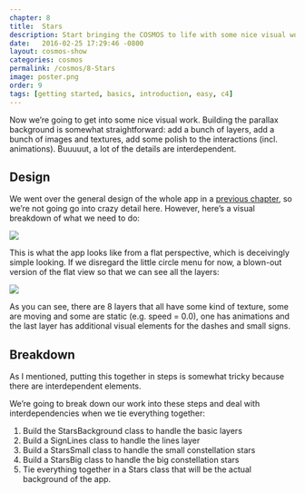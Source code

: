 ```yaml
---
chapter: 8
title:  Stars
description: Start bringing the COSMOS to life with some nice visual work.
date:   2016-02-25 17:29:46 -0800
layout: cosmos-show
categories: cosmos
permalink: /cosmos/8-Stars
image: poster.png
order: 9
tags: [getting started, basics, introduction, easy, c4]
---
```


Now we’re going to get into some nice visual work. Building the parallax background is somewhat straightforward: add a bunch of layers, add a bunch of images and textures, add some polish to the interactions (incl. animations). Buuuuut, a lot of the details are interdependent.

## Design

We went over the general design of the whole app in a [previous chapter](http://www.c4ios.com/cosmos/2-designing-the-cosmos), so we’re not going go into crazy detail here. However, here’s a visual breakdown of what we need to do:

![](01.png)

This is what the app looks like from a flat perspective, which is deceivingly simple looking. If we disregard the little circle menu for now, a blown-out version of the flat view so that we can see all the layers:

![](02.png)

As you can see, there are 8 layers that all have some kind of texture, some are moving and some are static (e.g. speed = 0.0), one has animations and the last layer has additional visual elements for the dashes and small signs.

## Breakdown

As I mentioned, putting this together in steps is somewhat tricky because there are interdependent elements.

We’re going to break down our work into these steps and deal with interdependencies when we tie everything together:

1. Build the StarsBackground class to handle the basic layers
2. Build a SignLines class to handle the lines layer
3. Build a StarsSmall class to handle the small constellation stars
4. Build a StarsBig class to handle the big constellation stars
5. Tie everything together in a Stars class that will be the actual background of the app.
